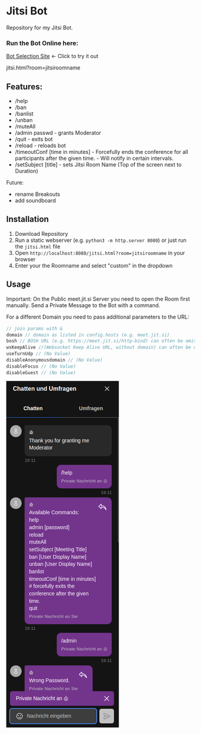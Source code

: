 # Jitsi Bot

Repository for my Jitsi Bot.

### Run the Bot Online here:

[Bot Selection Site](https://bloodiko.github.io/jitsi-bot/jitsi-bot/jitsi.html) ← Click to try it out

jitsi.html?room=jitsiroomname

## Features:

- /help
- /ban
- /banlist
- /unban
- /muteAll
- /admin passwd - grants Moderator
- /quit - exits bot
- /reload - reloads bot
- /timeoutConf [time in minutes] - Forcefully ends the conference for all
  participants after the given time. - Will notify in certain intervals.
- /setSubject [title] - sets Jitsi Room Name (Top of the screen next to
  Duration)

Future:

- rename Breakouts
- add soundboard

## Installation

1. Download Repository
2. Run a static webserver (e.g. `python3 -m http.server 8080`) or just run the
   `jitsi.html` file
3. Open `http://localhost:8080/jitsi.html?room=jitsiroomname` in your browser
4. Enter your the Roomname and select "custom" in the dropdown

## Usage

Important: On the Public meet.jit.si Server you need to open the Room first manually.
Send a Private Message to the Bot with a command.

For a different Domain you need to pass additional parameters to the URL:

```js
// join params with &
domain // domain as listed in config.hosts (e.g. meet.jit.si)
bosh // BOSH URL (e.g. https://meet.jit.si/http-bind) can often be omitted
wsKeepAlive //(Websocket Keep Alive URL, without domain) can often be omitted
useTurnUdp // (No Value)
disableAnonymousdomain // (No Value)
disableFocus // (No Value)
disableGuest // (No Value)
```

![Help Command in Chat][def]

[def]: images/privateMessage_help.png
